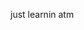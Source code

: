 just learnin atm
<!---
PepeGromp/PepeGromp is a ✨ special ✨ repository because its `README.md` (this file) appears on your GitHub profile.
You can click the Preview link to take a look at your changes.
--->
